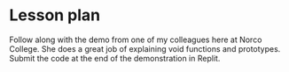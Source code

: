 # Lesson plan
Follow along with the demo from one of my colleagues here at Norco College. She does a great job of explaining void functions and prototypes. Submit the code at the end of the demonstration in Replit.


  